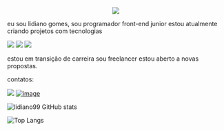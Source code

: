 
<div align="center" border-radius=" solid 30px">
<img src="https://github.com/user-attachments/assets/46ca02a9-c26f-4c20-824f-be0ebf6c7f6f">
</div>



eu sou lidiano gomes, sou programador front-end junior 
estou atualmente criando projetos com tecnologias 

<img src="https://img.shields.io/badge/HTML5-E34F26?style=for-the-badge&logo=html5&logoColor=white "> <img src="https://img.shields.io/badge/CSS3-1572B6?style=for-the-badge&logo=css3&logoColor=white"> <img src="https://img.shields.io/badge/JavaScript-F7DF1E?style=for-the-badge&logo=javascript&logoColor=black">

estou em  transição de carreira sou freelancer estou aberto a novas propostas.

contatos:
                                
<a href="https://www.linkedin.com/in/lidiano-gomes-473437312?utm_source=share&utm_campaign=share_via&utm_content=profile&utm_medium=android_app"><img src="https://img.icons8.com/?size=100&id=13930&format=png&color=000000"></a>
<a href="">![image](https://github.com/user-attachments/assets/62ef1db8-0847-410d-9b21-c46be97e6fcc)</a>




![lidiano99 GitHub stats](https://github-readme-stats.vercel.app/api?username=lidiano99&show_icons=true&theme=radical)

![Top Langs](https://github-readme-stats.vercel.app/api/top-langs/?username=lidiano99&layout=compact)
